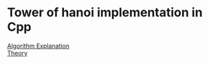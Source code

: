 # Tower of hanoi  implementation in Cpp


[Algorithm Explanation](https://www.youtube.com/watch?v=YstLjLCGmgg&t=55s)<br>
[Theory](https://www.geeksforgeeks.org/c-program-for-tower-of-hanoi/)
